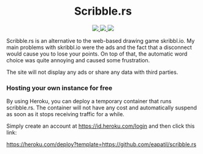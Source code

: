 <h1 align="center">Scribble.rs</h1>

<p align="center">
  <a href="https://github.com/eapatil/scribble.rs/actions">
    <img src="https://github.com/eapatil/scribble.rs/workflows/Run%20scribble-rs%20tests/badge.svg">
  </a>
  <a href="https://codecov.io/gh/eapatil/scribble.rs">
    <img src="https://codecov.io/gh/eapatil/scribble.rs/branch/master/graph/badge.svg">
  </a>
  <a href="https://heroku.com/deploy?template=https://github.com/eapatil/scribble.rs">
    <img src="https://www.herokucdn.com/deploy/button.png">
  </a>
</p>

Scribble.rs is an alternative to the web-based drawing game skribbl.io. My main
problems with skribbl.io were the ads and the fact that a disconnect would
cause you to lose your points. On top of that, the automatic word choice was
quite annoying and caused some frustration.

The site will not display any ads or share any data with third parties.


### Hosting your own instance for free

By using Heroku, you can deploy a temporary container that runs scribble.rs.
The container will not have any cost and automatically suspend as soon as it
stops receiving traffic for a while.

Simply create an account at https://id.heroku.com/login and then click this link:

https://heroku.com/deploy?template=https://github.com/eapatil/scribble.rs
